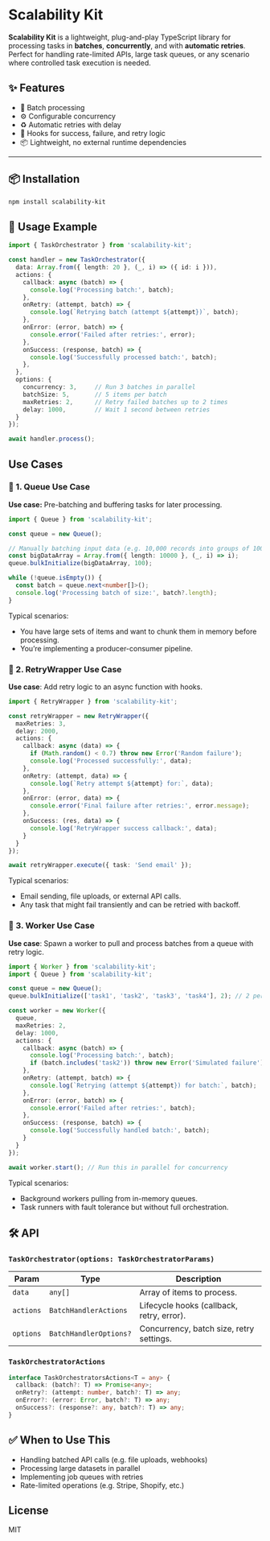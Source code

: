 # Scalability Kit

**Scalability Kit** is a lightweight, plug-and-play TypeScript library for processing tasks in **batches**, **concurrently**, and with **automatic retries**. Perfect for handling rate-limited APIs, large task queues, or any scenario where controlled task execution is needed.

## ✨ Features

- 🔁 Batch processing
- ⚙️ Configurable concurrency
- ♻️ Automatic retries with delay
- 🧩 Hooks for success, failure, and retry logic
- 📦 Lightweight, no external runtime dependencies

---

## 📦 Installation

```bash
npm install scalability-kit
```

## 🚀 Usage Example

```TypeScript
import { TaskOrchestrator } from 'scalability-kit';

const handler = new TaskOrchestrator({
  data: Array.from({ length: 20 }, (_, i) => ({ id: i })),
  actions: {
    callback: async (batch) => {
      console.log('Processing batch:', batch);
    },
    onRetry: (attempt, batch) => {
      console.log(`Retrying batch (attempt ${attempt})`, batch);
    },
    onError: (error, batch) => {
      console.error('Failed after retries:', error);
    },
    onSuccess: (response, batch) => {
      console.log('Successfully processed batch:', batch);
    },
  },
  options: {
    concurrency: 3,     // Run 3 batches in parallel
    batchSize: 5,       // 5 items per batch
    maxRetries: 2,      // Retry failed batches up to 2 times
    delay: 1000,        // Wait 1 second between retries
  }
});

await handler.process();

```

## Use Cases

### 🧱 1. Queue Use Case

**Use case:** Pre-batching and buffering tasks for later processing.

```TypeScript
import { Queue } from 'scalability-kit';

const queue = new Queue();

// Manually batching input data (e.g. 10,000 records into groups of 100)
const bigDataArray = Array.from({ length: 10000 }, (_, i) => i);
queue.bulkInitialize(bigDataArray, 100);

while (!queue.isEmpty()) {
  const batch = queue.next<number[]>();
  console.log('Processing batch of size:', batch?.length);
}
```

Typical scenarios:
- You have large sets of items and want to chunk them in memory before processing.
- You’re implementing a producer-consumer pipeline.

### 🔁 2. RetryWrapper Use Case

**Use case**: Add retry logic to an async function with hooks.

```TypeScript
import { RetryWrapper } from 'scalability-kit';

const retryWrapper = new RetryWrapper({
  maxRetries: 3,
  delay: 2000,
  actions: {
    callback: async (data) => {
      if (Math.random() < 0.7) throw new Error('Random failure');
      console.log('Processed successfully:', data);
    },
    onRetry: (attempt, data) => {
      console.log(`Retry attempt ${attempt} for:`, data);
    },
    onError: (error, data) => {
      console.error('Final failure after retries:', error.message);
    },
    onSuccess: (res, data) => {
      console.log('RetryWrapper success callback:', data);
    }
  }
});

await retryWrapper.execute({ task: 'Send email' });
```

Typical scenarios:
- Email sending, file uploads, or external API calls.
- Any task that might fail transiently and can be retried with backoff.

### 🧵 3. Worker Use Case

**Use case**: Spawn a worker to pull and process batches from a queue with retry logic.

```TypeScript
import { Worker } from 'scalability-kit';
import { Queue } from 'scalability-kit';

const queue = new Queue();
queue.bulkInitialize(['task1', 'task2', 'task3', 'task4'], 2); // 2 per batch

const worker = new Worker({
  queue,
  maxRetries: 2,
  delay: 1000,
  actions: {
    callback: async (batch) => {
      console.log('Processing batch:', batch);
      if (batch.includes('task2')) throw new Error('Simulated failure');
    },
    onRetry: (attempt, batch) => {
      console.log(`Retrying (attempt ${attempt}) for batch:`, batch);
    },
    onError: (error, batch) => {
      console.error('Failed after retries:', batch);
    },
    onSuccess: (response, batch) => {
      console.log('Successfully handled batch:', batch);
    }
  }
});

await worker.start(); // Run this in parallel for concurrency
```

Typical scenarios:
- Background workers pulling from in-memory queues.
- Task runners with fault tolerance but without full orchestration.

## 🛠 API

### `TaskOrchestrator(options: TaskOrchestratorParams)`

| Param    | Type                   | Description                                |
|----------|------------------------|--------------------------------------------|
| `data`   | `any[]`                | Array of items to process.                |
| `actions`| `BatchHandlerActions`  | Lifecycle hooks (callback, retry, error). |
| `options`| `BatchHandlerOptions?` | Concurrency, batch size, retry settings.  |

### `TaskOrchestratorActions`

```TypeScript
interface TaskOrchestratorsActions<T = any> {
  callback: (batch?: T) => Promise<any>;
  onRetry?: (attempt: number, batch?: T) => any;
  onError?: (error: Error, batch?: T) => any;
  onSuccess?: (response?: any, batch?: T) => any;
}
```

## ✅ When to Use This
- Handling batched API calls (e.g. file uploads, webhooks)
- Processing large datasets in parallel
- Implementing job queues with retries
- Rate-limited operations (e.g. Stripe, Shopify, etc.)

## License
MIT